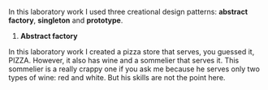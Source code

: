 In this laboratory work I used three creational design patterns: **abstract factory**, **singleton** and **prototype**. 

1. **Abstract factory**

In this laboratory work I created a pizza store that serves, you guessed it, PIZZA. However, it also has wine and a sommelier that serves it. This sommelier is a really crappy one if you ask me because he serves only two types of wine: red and white. But his skills are not the point here. 
